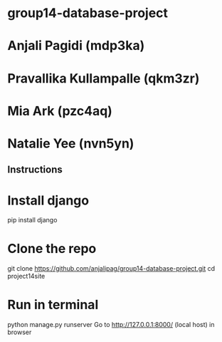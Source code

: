 # group14-database-project

# Anjali Pagidi (mdp3ka)
# Pravallika Kullampalle (qkm3zr)
# Mia Ark (pzc4aq)
# Natalie Yee (nvn5yn)


## Instructions

# Install django
pip install django

# Clone the repo
git clone https://github.com/anjalipag/group14-database-project.git
cd project14site

# Run in terminal 
python manage.py runserver
Go to http://127.0.0.1:8000/ (local host) in browser

